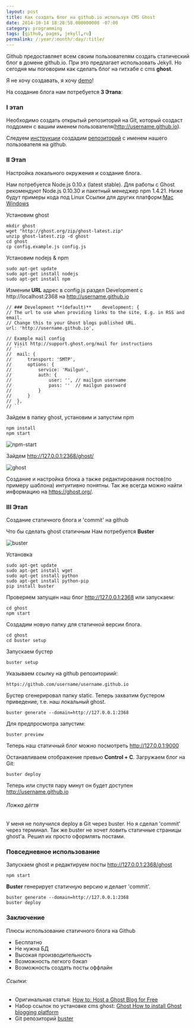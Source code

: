 ```yaml
---
layout: post
title: Как создать блог на github.io используя CMS Ghost
date: 2014-10-14 18:28:58.000000000 -07:00
category: programming
tags: [github, pages, jekyll,ru]
permalink: /:year/:month/:day/:title/
---
```

Github предоставляет всем своим пользователям создать статический блог в домене github.io. При это предлагает использовать Jekyll. Но сегодня мы поговорим как сделать блог на гитхабе с cms **ghost**.

Я не хочу создавать, я хочу [demo](http://alexsdbk.github.io/)!

На создание блога нам потребуется **3 Этапа**:

### I этап

Необходимо создать открытый репозиторий на Git, который создаст поддомен с вашим именем пользователя(http://username.github.io).

Следуем [инструкции](https://pages.github.com/) создадим [репозиторий](https://github.com/new) c именем нашего пользователя на github.

### II Этап


Настройка локального окружения и создание блога.

Нам потребуется Node.js 0.10.x (latest stable). Для работы с Ghost рекомендуют Node.js 0.10.30 и пакетный менеджер npm 1.4.21. Ниже будут примеры кода под Linux Ссылки для других платформ:[Mac](http://support.ghost.org/installing-ghost-mac/) [Windows](http://support.ghost.org/installing-ghost-windows/)

Установим ghost

	mkdir ghost
	wget "http://ghost.org/zip/ghost-latest.zip"
	unzip ghost-latest.zip -d ghost
	cd ghost
	cp config.example.js config.js
    
Установим nodejs & npm

	sudo apt-get update
	sudo apt-get install nodejs
	sudo apt-get install npm

Изменим **URL** адрес в config.js раздел Development с http://localhost:2368 на http://username.github.io

	// ### Development **(default)**	development: {
    // The url to use when providing links to the site, E.g. in RSS and email.
    // Change this to your Ghost blogs published URL.
    url: 'http://username.github.io',

    // Example mail config
    // Visit http://support.ghost.org/mail for instructions
    // ```
    //  mail: {
    //      transport: 'SMTP',
    //      options: {
    //          service: 'Mailgun',
    //          auth: {
    //              user: '', // mailgun username
    //              pass: ''  // mailgun password
    //          }
    //      }
    //  },
    // ``
    
Зайдем в папку ghost, установим и запустим npm

	npm install
	npm start
    
![npm-start](../../../../assets/img/posts/2014/10/npminstall.png)

Зайдем http://127.0.0.1:2368/ghost/

![ghost](../../../../assets/img/posts/2014/10/ghost-wellcome.png)

Создание и настройка блока а также редактирования постов(по примеру шаблона) интуитивно понятны. Так же всегда можно найти информацию на https://ghost.org/.

### III Этап

Создание статичного блога и 'commit' на github

Что бы сделать ghost статичным Нам потребуется **Buster**

![buster](../../../../assets/img/posts/2014/10/buster.png)

Установка

	sudo apt-get update
	sudo apt-get install wget
	sudo apt-get install python
	sudo apt-get install python-pip
	pip install buster

Проверяем запущен наш блог http://127.0.0.1:2368 или запускаем:

	cd ghost
	npm start

Создадим новую папку для статичной версии блога.

	cd ghost
	cd buster setup
    
Запускаем бустер

	buster setup

Указываем ссылку на github репозиториий:

	https://github.com/username/username.github.io 

Бустер сгенерировал папку static. Теперь захватим бустером приведение, т.е. наш локальный ghost.

	buster generate --domain=http://127.0.0.1:2368
    
Для предпросмотра запустим:

	buster preview 

Теперь наш статичный блог можно посмотреть http://127.0.0.1:9000

Останавливаем отображение превью **Control + C**. Загружаем блог на Git:

	buster deploy
    
Теперь или спустя пару минут он будет доступен http://username.github.io

###### Ложка дёгтя

У меня не получился deploy в Git через buster. Но я сделал 'commit' через терминал.
Так же buster не хочет ловить статичные страницы ghost'a. Решил их просто оформлять постами.

### Повседневное использование

Запускаем ghost и редактируем посты http://127.0.0.1:2368/ghost

	npm start

**Buster** генерирует статичную версию и делает 'commit'.

	buster generate --domain=http://127.0.0.1:2368    
	buster deploy
    
### Заключение

Плюсы использование статичного блога на Github

* Бесплатно
* Не нужна БД
* Высокая производительность
* Возможность легкого бэкап
* Возможность создать посты оффлайн

###### Cсылки:

* Оригинальная статья: [How to: Host a Ghost Blog for Free](http://talalanwar.com/host-a-ghost-blog-for-free/)
* Набор ссылок по установке cms ghost: [Ghost How to install Ghost blogging platform](http://ghost.centminmod.com/how-to-install-ghost-blogging-platform/)
* Git репозиторий [buster](https://github.com/axitkhurana/buster)
